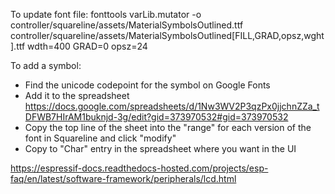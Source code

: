 To update font file:
fonttools varLib.mutator -o controller/squareline/assets/MaterialSymbolsOutlined.ttf controller/squareline/assets/MaterialSymbolsOutlined\[FILL\,GRAD\,opsz\,wght\].ttf wdth=400 GRAD=0 opsz=24

To add a symbol:

- Find the unicode codepoint for the symbol on Google Fonts
- Add it to the spreadsheet https://docs.google.com/spreadsheets/d/1Nw3WV2P3qzPx0jjchnZZa_tDFWB7HIrAM1buknjd-3g/edit?gid=373970532#gid=373970532
- Copy the top line of the sheet into the "range" for each version of the font in Squareline and click "modify"
- Copy to "Char" entry in the spreadsheet where you want in the UI

https://espressif-docs.readthedocs-hosted.com/projects/esp-faq/en/latest/software-framework/peripherals/lcd.html
